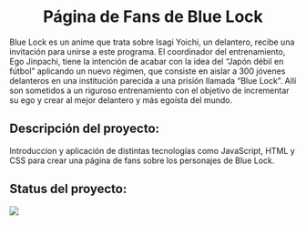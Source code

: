<h1 align="center"> Página de Fans de Blue Lock </h1>

Blue Lock es un anime que trata sobre Isagi Yoichi, un delantero, recibe una invitación para unirse a este programa. El coordinador del entrenamiento, Ego Jinpachi, tiene la intención de acabar con la idea del “Japón débil en fútbol” aplicando un nuevo régimen, que consiste en aislar a 300 jóvenes delanteros en una institución parecida a una prisión llamada “Blue Lock”. Allí son sometidos a un riguroso entrenamiento con el objetivo de incrementar su ego y crear al mejor delantero y más egoísta del mundo.

## Descripción del proyecto:
Introduccion y aplicación de distintas tecnologías como JavaScript, HTML y CSS para crear una página de fans sobre los personajes de Blue Lock.</p>

## Status del proyecto:
<p align="left">
<img src="https://img.shields.io/badge/STATUS-EN%20DESAROLLO-green">
</p>
